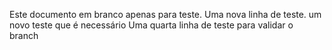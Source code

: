 Este documento em branco apenas para teste.
Uma nova linha de teste.
 um novo teste que é necessário
Uma quarta linha de teste para validar o branch
